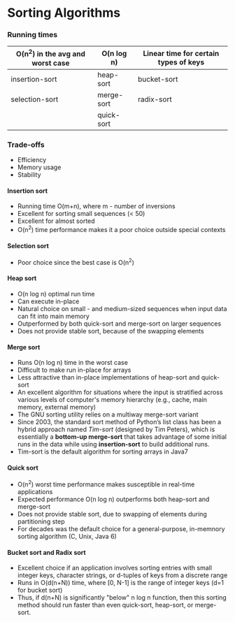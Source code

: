 # Sorting Algorithms

### Running times

| O(n<sup>2</sup>) in the avg and worst case                         | O(n log n) | Linear time for certain types of keys| 
|--------------------------------------------------------------------|------------|--------------------------------------|
| insertion-sort                                                     | heap-sort  |bucket-sort                           |
| selection-sort                                                     | merge-sort |radix-sort                            |
|                                                                    | quick-sort |                                      |

### Trade-offs

- Efficiency
- Memory usage
- Stability

#### Insertion sort

- Running time O(m+n), where m - number of inversions
- Excellent for sorting small sequences (< 50)
- Excellent for almost sorted
- O(n<sup>2</sup>) time performance makes it a poor choice outside special contexts

#### Selection sort

- Poor choice since the best case is O(n<sup>2</sup>)

#### Heap sort

- O(n log n) optimal run time
- Can execute in-place
- Natural choice on small - and medium-sized sequences
when input data can fit into main memory
- Outperformed by both quick-sort and merge-sort on larger sequences
- Does not provide stable sort, because of the swapping elements

#### Merge sort

- Runs O(n log n) time in the worst case
- Difficult to make run in-place for arrays
- Less attractive than in-place implementations of heap-sort and quick-sort
- An excellent algorithm for situations where the input
  is stratified across various levels of computer's memory hierarchy
  (e.g., cache, main memory, external memory)
- The GNU sorting utility relies on a multiway merge-sort variant
- Since 2003, the standard sort method
of Python’s list class has been a hybrid approach named *Tim-sort* (designed by Tim
Peters), which is essentially a **bottom-up merge-sort** that takes advantage of some
initial runs in the data while using **insertion-sort** to build additional runs.
- Tim-sort is the default algorithm for sorting arrays in Java7

#### Quick sort

- O(n<sup>2</sup>) worst time performance makes susceptible in real-time applications
- Expected performance O(n log n) outperforms both heap-sort and merge-sort
- Does not provide stable sort, due to swapping of elements during partitioning step
- For decades was the default choice for a general-purpose, in-memnory sorting algorithm (C, Unix, Java 6)

#### Bucket sort and Radix sort

- Excellent choice if an application involves sorting entries with small integer keys, character
strings, or d-tuples of keys from a discrete range
- Runs in O(d(n+N)) time, where [0, N-1] is the range of integer keys (d=1 for bucket sort)
- Thus, if d(n+N) is significantly "below" n log n function, then this
sorting method should run faster than even quick-sort, heap-sort, or merge-sort.
